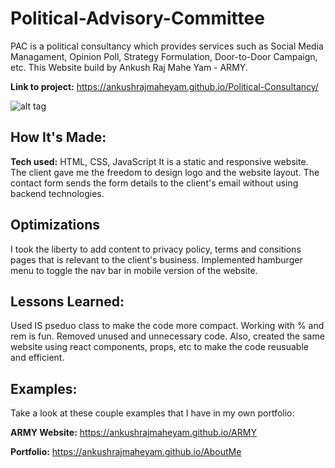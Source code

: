 # Political-Advisory-Committee

PAC is a political consultancy which provides services such as Social Media Managament, Opinion Poll, Strategy Formulation, Door-to-Door Campaign, etc. This Website build by Ankush Raj Mahe Yam - ARMY.

**Link to project:** https://ankushrajmaheyam.github.io/Political-Consultancy/

![alt tag]( https://ankushrajmaheyam.github.io/Political-Advisory-Committee)

## How It's Made:

**Tech used:** HTML, CSS, JavaScript
It is a static and responsive website. The client gave me the freedom to design logo and the website layout. The contact form sends the form details to the client's email without using backend technologies.

## Optimizations
I took the liberty to add content to privacy policy, terms and consitions pages that is relevant to the client's business. Implemented hamburger menu to toggle the nav bar in mobile version of the website. 
## Lessons Learned:

Used IS pseduo class to make the code more compact. Working with % and rem is fun. Removed unused and unnecessary code. Also, created the same website using react components, props, etc to make the code reusuable and efficient.

## Examples:
Take a look at these couple examples that I have in my own portfolio:

**ARMY Website:** https://ankushrajmaheyam.github.io/ARMY

**Portfolio:** https://ankushrajmaheyam.github.io/AboutMe
